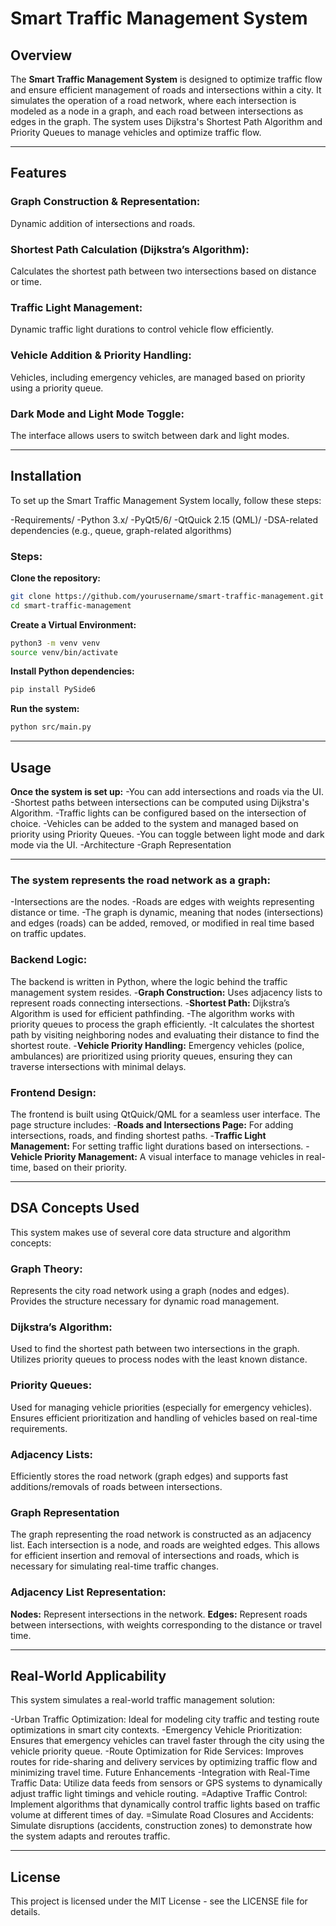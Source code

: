 # Smart Traffic Management System

## Overview

The **Smart Traffic Management System** is designed to optimize traffic flow and ensure efficient management of roads and intersections within a city. It simulates the operation of a road network, where each intersection is modeled as a node in a graph, and each road between intersections as edges in the graph. The system uses Dijkstra's Shortest Path Algorithm and Priority Queues to manage vehicles and optimize traffic flow.

---
## Features
### Graph Construction & Representation: 
Dynamic addition of intersections and roads.
### Shortest Path Calculation (Dijkstra’s Algorithm):
Calculates the shortest path between two intersections based on distance or time.
### Traffic Light Management:
Dynamic traffic light durations to control vehicle flow efficiently.
### Vehicle Addition & Priority Handling: 
Vehicles, including emergency vehicles, are managed based on priority using a priority queue.
### Dark Mode and Light Mode Toggle:
The interface allows users to switch between dark and light modes.

---


## Installation
To set up the Smart Traffic Management System locally, follow these steps:

-Requirements/
-Python 3.x/
-PyQt5/6/
-QtQuick 2.15 (QML)/
-DSA-related dependencies (e.g., queue, graph-related algorithms)

### Steps:
**Clone the repository:**
```bash
git clone https://github.com/yourusername/smart-traffic-management.git
cd smart-traffic-management
```
**Create a Virtual Environment:**
```bash
python3 -m venv venv
source venv/bin/activate
```
**Install Python dependencies:**
```bash
pip install PySide6
```

**Run the system:**
```bash
python src/main.py
```
---
## Usage

**Once the system is set up:**
-You can add intersections and roads via the UI.
-Shortest paths between intersections can be computed using Dijkstra's Algorithm.
-Traffic lights can be configured based on the intersection of choice.
-Vehicles can be added to the system and managed based on priority using Priority Queues.
-You can toggle between light mode and dark mode via the UI.
-Architecture
-Graph Representation

 ---
### **The system represents the road network as a graph:**

-Intersections are the nodes.
-Roads are edges with weights representing distance or time.
-The graph is dynamic, meaning that nodes (intersections) and edges (roads) can be added, removed, or modified in real time based on traffic updates.

### Backend Logic:
The backend is written in Python, where the logic behind the traffic management system resides.
-**Graph Construction:** Uses adjacency lists to represent roads connecting intersections.
-**Shortest Path:** Dijkstra’s Algorithm is used for efficient pathfinding.
-The algorithm works with priority queues to process the graph efficiently.
-It calculates the shortest path by visiting neighboring nodes and evaluating their distance to find the shortest route.
-**Vehicle Priority Handling:** Emergency vehicles (police, ambulances) are prioritized using priority queues, ensuring they can traverse intersections with minimal delays.

### Frontend Design:
The frontend is built using QtQuick/QML for a seamless user interface. The page structure includes:
-**Roads and Intersections Page:** For adding intersections, roads, and finding shortest paths.
-**Traffic Light Management:** For setting traffic light durations based on intersections.
-**Vehicle Priority Management:** A visual interface to manage vehicles in real-time, based on their priority.
 
 ---
 
## DSA Concepts Used
This system makes use of several core data structure and algorithm concepts:

### Graph Theory:
Represents the city road network using a graph (nodes and edges).
Provides the structure necessary for dynamic road management.

### Dijkstra’s Algorithm:
Used to find the shortest path between two intersections in the graph.
Utilizes priority queues to process nodes with the least known distance.

### Priority Queues:
Used for managing vehicle priorities (especially for emergency vehicles).
Ensures efficient prioritization and handling of vehicles based on real-time requirements.

### Adjacency Lists:
Efficiently stores the road network (graph edges) and supports fast additions/removals of roads between intersections.

### Graph Representation
The graph representing the road network is constructed as an adjacency list. Each intersection is a node, and roads are weighted edges. This allows for efficient insertion and removal of intersections and roads, which is necessary for simulating real-time traffic changes.

### Adjacency List Representation:
**Nodes:** Represent intersections in the network.
**Edges:** Represent roads between intersections, with weights corresponding to the distance or travel time.

---

## Real-World Applicability
This system simulates a real-world traffic management solution:

-Urban Traffic Optimization: Ideal for modeling city traffic and testing route optimizations in smart city contexts.
-Emergency Vehicle Prioritization: Ensures that emergency vehicles can travel faster through the city using the vehicle priority queue.
-Route Optimization for Ride Services: Improves routes for ride-sharing and delivery services by optimizing traffic flow and minimizing travel time.
Future Enhancements
-Integration with Real-Time Traffic Data: Utilize data feeds from sensors or GPS systems to dynamically adjust traffic light timings and vehicle routing.
=Adaptive Traffic Control: Implement algorithms that dynamically control traffic lights based on traffic volume at different times of day.
=Simulate Road Closures and Accidents: Simulate disruptions (accidents, construction zones) to demonstrate how the system adapts and reroutes traffic.

---

## License
This project is licensed under the MIT License - see the LICENSE file for details.


